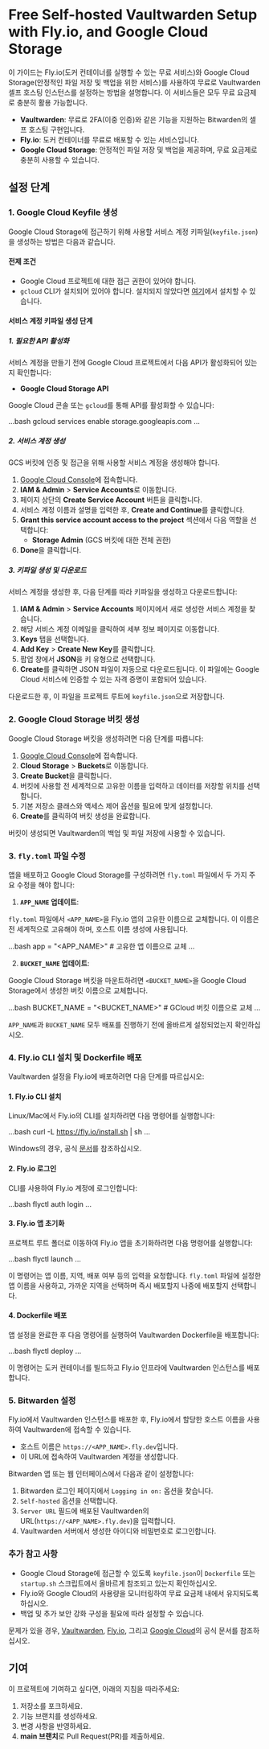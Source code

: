 # Free Self-hosted Vaultwarden Setup with Fly.io, and Google Cloud Storage

이 가이드는 Fly.io(도커 컨테이너를 실행할 수 있는 무료 서비스)와 Google Cloud Storage(안정적인 파일 저장 및 백업을 위한 서비스)를 사용하여 무료로 Vaultwarden 셀프 호스팅 인스턴스를 설정하는 방법을 설명합니다. 이 서비스들은 모두 무료 요금제로 충분히 활용 가능합니다.

- **Vaultwarden**: 무료로 2FA(이중 인증)와 같은 기능을 지원하는 Bitwarden의 셀프 호스팅 구현입니다.
- **Fly.io**: 도커 컨테이너를 무료로 배포할 수 있는 서비스입니다.
- **Google Cloud Storage**: 안정적인 파일 저장 및 백업을 제공하며, 무료 요금제로 충분히 사용할 수 있습니다.

## 설정 단계

### 1. Google Cloud Keyfile 생성

Google Cloud Storage에 접근하기 위해 사용할 서비스 계정 키파일(`keyfile.json`)을 생성하는 방법은 다음과 같습니다.

#### 전제 조건

- Google Cloud 프로젝트에 대한 접근 권한이 있어야 합니다.
- `gcloud` CLI가 설치되어 있어야 합니다. 설치되지 않았다면 [여기](https://cloud.google.com/sdk/docs/install)에서 설치할 수 있습니다.

#### 서비스 계정 키파일 생성 단계

##### 1. 필요한 API 활성화

서비스 계정을 만들기 전에 Google Cloud 프로젝트에서 다음 API가 활성화되어 있는지 확인합니다:
- **Google Cloud Storage API**

Google Cloud 콘솔 또는 `gcloud`를 통해 API를 활성화할 수 있습니다:

...bash
gcloud services enable storage.googleapis.com
...

##### 2. 서비스 계정 생성

GCS 버킷에 인증 및 접근을 위해 사용할 서비스 계정을 생성해야 합니다.

1. [Google Cloud Console](https://console.cloud.google.com/)에 접속합니다.
2. **IAM & Admin** > **Service Accounts**로 이동합니다.
3. 페이지 상단의 **Create Service Account** 버튼을 클릭합니다.
4. 서비스 계정 이름과 설명을 입력한 후, **Create and Continue**를 클릭합니다.
5. **Grant this service account access to the project** 섹션에서 다음 역할을 선택합니다:
   - **Storage Admin** (GCS 버킷에 대한 전체 권한)
6. **Done**을 클릭합니다.

##### 3. 키파일 생성 및 다운로드

서비스 계정을 생성한 후, 다음 단계를 따라 키파일을 생성하고 다운로드합니다:

1. **IAM & Admin** > **Service Accounts** 페이지에서 새로 생성한 서비스 계정을 찾습니다.
2. 해당 서비스 계정 이메일을 클릭하여 세부 정보 페이지로 이동합니다.
3. **Keys** 탭을 선택합니다.
4. **Add Key** > **Create New Key**를 클릭합니다.
5. 팝업 창에서 **JSON**을 키 유형으로 선택합니다.
6. **Create**를 클릭하면 JSON 파일이 자동으로 다운로드됩니다. 이 파일에는 Google Cloud 서비스에 인증할 수 있는 자격 증명이 포함되어 있습니다.

다운로드한 후, 이 파일을 프로젝트 루트에 `keyfile.json`으로 저장합니다.

### 2. Google Cloud Storage 버킷 생성

Google Cloud Storage 버킷을 생성하려면 다음 단계를 따릅니다:

1. [Google Cloud Console](https://console.cloud.google.com/)에 접속합니다.
2. **Cloud Storage** > **Buckets**로 이동합니다.
3. **Create Bucket**을 클릭합니다.
4. 버킷에 사용할 전 세계적으로 고유한 이름을 입력하고 데이터를 저장할 위치를 선택합니다.
5. 기본 저장소 클래스와 액세스 제어 옵션을 필요에 맞게 설정합니다.
6. **Create**를 클릭하여 버킷 생성을 완료합니다.

버킷이 생성되면 Vaultwarden의 백업 및 파일 저장에 사용할 수 있습니다.

### 3. `fly.toml` 파일 수정

앱을 배포하고 Google Cloud Storage를 구성하려면 `fly.toml` 파일에서 두 가지 주요 수정을 해야 합니다:

1. **`APP_NAME` 업데이트**:

`fly.toml` 파일에서 `<APP_NAME>`을 Fly.io 앱의 고유한 이름으로 교체합니다. 이 이름은 전 세계적으로 고유해야 하며, 호스트 이름 생성에 사용됩니다.

...bash
app = "<APP_NAME>"  # 고유한 앱 이름으로 교체
...

2. **`BUCKET_NAME` 업데이트**:

Google Cloud Storage 버킷을 마운트하려면 `<BUCKET_NAME>`을 Google Cloud Storage에서 생성한 버킷 이름으로 교체합니다.

...bash
BUCKET_NAME = "<BUCKET_NAME>"  # GCloud 버킷 이름으로 교체
...

`APP_NAME`과 `BUCKET_NAME` 모두 배포를 진행하기 전에 올바르게 설정되었는지 확인하십시오.

### 4. Fly.io CLI 설치 및 Dockerfile 배포

Vaultwarden 설정을 Fly.io에 배포하려면 다음 단계를 따르십시오:

#### 1. Fly.io CLI 설치

Linux/Mac에서 Fly.io의 CLI를 설치하려면 다음 명령어를 실행합니다:

...bash
curl -L https://fly.io/install.sh | sh
...

Windows의 경우, 공식 [문서](https://fly.io/docs/hands-on/install-flyctl/)를 참조하십시오.

#### 2. Fly.io 로그인

CLI를 사용하여 Fly.io 계정에 로그인합니다:

...bash
flyctl auth login
...

#### 3. Fly.io 앱 초기화

프로젝트 루트 폴더로 이동하여 Fly.io 앱을 초기화하려면 다음 명령어를 실행합니다:

...bash
flyctl launch
...

이 명령어는 앱 이름, 지역, 배포 여부 등의 입력을 요청합니다. `fly.toml` 파일에 설정한 앱 이름을 사용하고, 가까운 지역을 선택하며 즉시 배포할지 나중에 배포할지 선택합니다.

#### 4. Dockerfile 배포

앱 설정을 완료한 후 다음 명령어를 실행하여 Vaultwarden Dockerfile을 배포합니다:

...bash
flyctl deploy
...

이 명령어는 도커 컨테이너를 빌드하고 Fly.io 인프라에 Vaultwarden 인스턴스를 배포합니다.

### 5. Bitwarden 설정

Fly.io에서 Vaultwarden 인스턴스를 배포한 후, Fly.io에서 할당한 호스트 이름을 사용하여 Vaultwarden에 접속할 수 있습니다.

- 호스트 이름은 `https://<APP_NAME>.fly.dev`입니다.
- 이 URL에 접속하여 Vaultwarden 계정을 생성합니다.

Bitwarden 앱 또는 웹 인터페이스에서 다음과 같이 설정합니다:
1. Bitwarden 로그인 페이지에서 `Logging in on:` 옵션을 찾습니다.
2. `Self-hosted` 옵션을 선택합니다.
3. `Server URL` 필드에 배포된 Vaultwarden의 URL(`https://<APP_NAME>.fly.dev`)을 입력합니다.
4. Vaultwarden 서버에서 생성한 아이디와 비밀번호로 로그인합니다.

### 추가 참고 사항

- Google Cloud Storage에 접근할 수 있도록 `keyfile.json`이 `Dockerfile` 또는 `startup.sh` 스크립트에서 올바르게 참조되고 있는지 확인하십시오.
- Fly.io와 Google Cloud의 사용량을 모니터링하여 무료 요금제 내에서 유지되도록 하십시오.
- 백업 및 추가 보안 강화 구성을 필요에 따라 설정할 수 있습니다.

문제가 있을 경우, [Vaultwarden](https://github.com/dani-garcia/vaultwarden), [Fly.io](https://fly.io/docs/), 그리고 [Google Cloud](https://cloud.google.com/)의 공식 문서를 참조하십시오.

## 기여

이 프로젝트에 기여하고 싶다면, 아래의 지침을 따라주세요:

1. 저장소를 포크하세요.
2. 기능 브랜치를 생성하세요.
3. 변경 사항을 반영하세요.
4. **main 브랜치**로 Pull Request(PR)를 제출하세요.